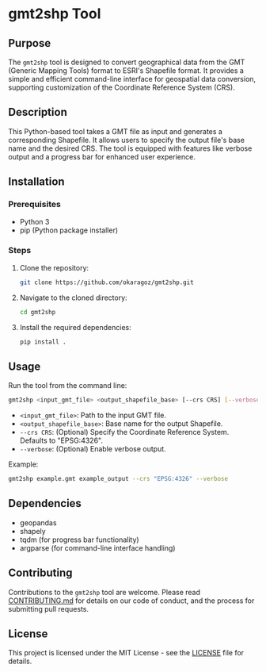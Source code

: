 
# gmt2shp Tool

## Purpose
The `gmt2shp` tool is designed to convert geographical data from the GMT (Generic Mapping Tools) format to ESRI's Shapefile format. It provides a simple and efficient command-line interface for geospatial data conversion, supporting customization of the Coordinate Reference System (CRS).

## Description
This Python-based tool takes a GMT file as input and generates a corresponding Shapefile. It allows users to specify the output file's base name and the desired CRS. The tool is equipped with features like verbose output and a progress bar for enhanced user experience.

## Installation

### Prerequisites
- Python 3
- pip (Python package installer)

### Steps
1. Clone the repository:
   ```sh
   git clone https://github.com/okaragoz/gmt2shp.git
   ```
2. Navigate to the cloned directory:
   ```sh
   cd gmt2shp
   ```
3. Install the required dependencies:
   ```sh
   pip install .
   ```

## Usage
Run the tool from the command line:

```sh
gmt2shp <input_gmt_file> <output_shapefile_base> [--crs CRS] [--verbose]
```

- `<input_gmt_file>`: Path to the input GMT file.
- `<output_shapefile_base>`: Base name for the output Shapefile.
- `--crs CRS`: (Optional) Specify the Coordinate Reference System. Defaults to "EPSG:4326".
- `--verbose`: (Optional) Enable verbose output.

Example:

```sh
gmt2shp example.gmt example_output --crs "EPSG:4326" --verbose
```

## Dependencies
- geopandas
- shapely
- tqdm (for progress bar functionality)
- argparse (for command-line interface handling)

## Contributing
Contributions to the `gmt2shp` tool are welcome. Please read [CONTRIBUTING.md](CONTRIBUTING.md) for details on our code of conduct, and the process for submitting pull requests.

## License
This project is licensed under the MIT License - see the [LICENSE](LICENSE) file for details.
